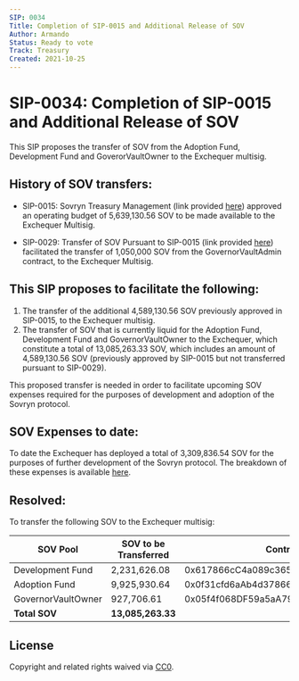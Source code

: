 ```yaml
---
SIP: 0034
Title: Completion of SIP-0015 and Additional Release of SOV
Author: Armando
Status: Ready to vote
Track: Treasury
Created: 2021-10-25
---
```


# SIP-0034: Completion of SIP-0015 and Additional Release of SOV


This SIP proposes the transfer of SOV from the Adoption Fund, Development Fund and GoverorVaultOwner to the Exchequer multisig.

## History of SOV transfers:

- SIP-0015: Sovryn Treasury Management (link provided [here](https://github.com/DistributedCollective/SIPS/blob/main/SIP-0015.md)) approved an operating budget of 5,639,130.56 SOV to be made available to the Exchequer Multisig.

- SIP-0029: Transfer of SOV Pursuant to SIP-0015 (link provided [here](https://github.com/DistributedCollective/SIPS/blob/main/SIP-0029.md)) facilitated the transfer of 1,050,000 SOV from the GovernorVaultAdmin contract, to the Exchequer Multisig.

## This SIP proposes to facilitate the following:

1. The transfer of the additional 4,589,130.56 SOV previously approved in SIP-0015, to the Exchequer multisig.
2. The transfer of SOV that is currently liquid for the Adoption Fund, Development Fund and GovernorVaultOwner to the Exchequer, which constitute a total of 13,085,263.33 SOV, which includes an amount of 4,589,130.56 SOV (previously approved by SIP-0015 but not transferred pursuant to SIP-0029).

This proposed transfer is needed in order to facilitate upcoming SOV expenses required for the purposes of development and adoption of the Sovryn protocol.

## SOV Expenses to date:

To date the Exchequer has deployed a total of 3,309,836.54 SOV for the purposes of further development of the Sovryn protocol. The breakdown of these expenses is available [here](https://docsend.com/view/6nh9nb6p2cinzv9w).

## Resolved:

To transfer the following SOV to the Exchequer multisig:

| **SOV Pool** | **SOV to be Transferred** | **Contract Address** |
|--------------------------|-----------------|-----------------|
| Development Fund | 2,231,626.08 | 0x617866cC4a089c3653ddC31a618b078291839AeB |
| Adoption Fund | 9,925,930.64 | 0x0f31cfd6aAb4d378668Ad74DeFa89d3f4DB26633 |
| GovernorVaultOwner | 927,706.61 | 0x05f4f068DF59a5aA7911f57cE4f41ebFBcB8E247 |
| **Total SOV** | **13,085,263.33** | |

## License
Copyright and related rights waived via [CC0](https://creativecommons.org/publicdomain/zero/1.0/).
